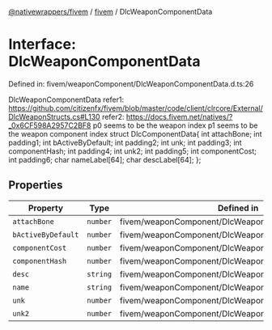 [@nativewrappers/fivem](../../README.md) / [fivem](../README.md) / DlcWeaponComponentData

# Interface: DlcWeaponComponentData

Defined in: fivem/weaponComponent/DlcWeaponComponentData.d.ts:26

DlcWeaponComponentData
refer1: https://github.com/citizenfx/fivem/blob/master/code/client/clrcore/External/DlcWeaponStructs.cs#L130
refer2: https://docs.fivem.net/natives/?_0x6CF598A2957C2BF8
p0 seems to be the weapon index
p1 seems to be the weapon component index
struct DlcComponentData{
int attachBone;
int padding1;
int bActiveByDefault;
int padding2;
int unk;
int padding3;
int componentHash;
int padding4;
int unk2;
int padding5;
int componentCost;
int padding6;
char nameLabel[64];
char descLabel[64];
};

## Properties

| Property | Type | Defined in |
| ------ | ------ | ------ |
| <a id="attachbone"></a> `attachBone` | `number` | fivem/weaponComponent/DlcWeaponComponentData.d.ts:27 |
| <a id="bactivebydefault"></a> `bActiveByDefault` | `number` | fivem/weaponComponent/DlcWeaponComponentData.d.ts:28 |
| <a id="componentcost"></a> `componentCost` | `number` | fivem/weaponComponent/DlcWeaponComponentData.d.ts:32 |
| <a id="componenthash"></a> `componentHash` | `number` | fivem/weaponComponent/DlcWeaponComponentData.d.ts:30 |
| <a id="desc"></a> `desc` | `string` | fivem/weaponComponent/DlcWeaponComponentData.d.ts:34 |
| <a id="name"></a> `name` | `string` | fivem/weaponComponent/DlcWeaponComponentData.d.ts:33 |
| <a id="unk"></a> `unk` | `number` | fivem/weaponComponent/DlcWeaponComponentData.d.ts:29 |
| <a id="unk2"></a> `unk2` | `number` | fivem/weaponComponent/DlcWeaponComponentData.d.ts:31 |
